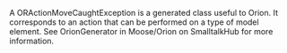 A ORActionMoveCaughtException is a generated class useful to Orion. It corresponds to an action that can be performed on a type of model element. See OrionGenerator in Moose/Orion on SmalltalkHub for more information.